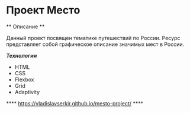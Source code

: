 # Проект Место

** Описание **

Данный проект посвящен тематике путешествий по России. Ресурс представляет собой графическое описание значимых мест в России.

***Технологии***

* HTML
* CSS
* Flexbox
* Grid
* Adaptivity

**** https://vladislavserkir.github.io/mesto-project/ ****
